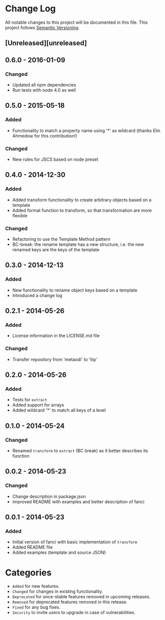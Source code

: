 # Change Log
All notable changes to this project will be documented in this file.
This project follows [Semantic Versioning](http://semver.org/).

## [Unreleased][unreleased]

## 0.6.0 - 2016-01-09
### Changed
- Updated all npm dependencies
- Run tests with node 4.0 as well

## 0.5.0 - 2015-05-18
### Added
- Functionality to match a property name using '*' as wildcard (thanks Elin Ahmedow for this contribution!)

### Changed
- New rules for JSCS based on node preset

## 0.4.0 - 2014-12-30
### Added
- Added transform functionality to create arbitrary objects based on a template
- Added format function to transform, so that transformation are more flexible

### Changed
- Refactoring to use the Template Method pattern
- BC-break: the rename template has a new structure, i.e. the new renamed keys are the keys of the template

## 0.3.0 - 2014-12-13
### Added
- New functionality to rename object keys based on a template
- Introduced a change log

## 0.2.1 - 2014-05-26
### Added
- License information in the LICENSE.md file

### Changed
- Transfer repository from 'metaodi' to 'liip'

## 0.2.0 - 2014-05-26
### Added
- Tests for `extract`
- Added support for arrays
- Added wildcard '*' to match all keys of a level

## 0.1.0 - 2014-05-24
### Changed
- Renamed `transform` to `extract` (BC break) as it better describes its function

## 0.0.2 - 2014-05-23
### Changed
- Change description in package.json
- Improved README with examples and better description of fanci

## 0.0.1 - 2014-05-23
### Added
- Initial version of fanci with basic implementation of `transform`
- Added README file
- Added examples (template and source JSON)


# Categories
- `Added` for new features.
- `Changed` for changes in existing functionality.
- `Deprecated` for once-stable features removed in upcoming releases.
- `Removed` for deprecated features removed in this release.
- `Fixed` for any bug fixes.
- `Security` to invite users to upgrade in case of vulnerabilities.
